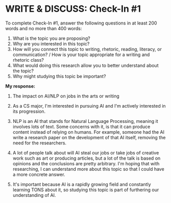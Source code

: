 # WRITE & DISCUSS: Check-In #1

To complete Check-In #1, answer the following questions in at least 200 words and no more than 400 words:

1. What is the topic you are proposing?
2. Why are you interested in this topic?
3. How will you connect this topic to writing, rhetoric, reading, literacy, or communication? / How is your topic appropriate for a writing and rhetoric class?
4. What would doing this research allow you to better understand about the topic?
5. Why might studying this topic be important?

**My response:**
1. The impact on AI/NLP on jobs in the arts or writing

2. As a CS major, I'm interested in pursuing AI and I'm actively interested in its progression.

3. NLP is an AI that stands for Natural Language Processing, meaning it involves lots of text. Some concerns with it, is that it can produce content instead of relying on humans. For example, someone had the AI write a research paper on the development of that AI itself, removing the need for the researchers.

4. A lot of people talk about will AI steal our jobs or take jobs of creative work such as art or producing articles, but a lot of the talk is based on opinions and the conclusions are pretty arbitrary. I'm hoping that with researching, I can understand more about this topic so that I could have a more concrete answer.

5. It's important because AI is a rapidly growing field and constantly learning TONS about it, so studying this topic is part of furthering our understanding of AI.